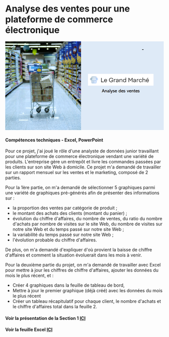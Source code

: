 # Analyse des ventes pour une plateforme de commerce électronique
![Ecommerce sales analysis cover page](../images_france/P2.png)

#### Compétences techniques - Excel, PowerPoint

Pour ce projet, j'ai joué le rôle d'une analyste de données junior travaillant pour une plateforme de commerce électronique vendant une variété de produits. L'entreprise gère un entrepôt et livre les commandes passées par les clients sur son site Web à domicile. Ce projet m'a demandé de travailler sur un rapport mensuel sur les ventes et le marketing, composé de 2 parties.

Pour la 1ère partie, on m'a demandé de sélectionner 5 graphiques parmi une variété de graphiques pré-générés afin de présenter des informations sur :
- la proportion des ventes par catégorie de produit ;
- le montant des achats des clients (montant du panier) ;
- évolution du chiffre d'affaires, du nombre de ventes, du ratio du nombre d'achats par nombre de visites sur le site Web, du nombre de visites sur notre site Web et du temps passé sur notre site Web ;
- la variabilité du temps passé sur notre site Web ;
- l'évolution probable du chiffre d'affaires.

De plus, on m'a demandé d'expliquer d'où provient la baisse de chiffre d'affaires et comment la situation évoluerait dans les mois à venir.

Pour la deuxième partie du projet, on m'a demandé de travailler avec Excel pour mettre à jour les chiffres de chiffre d'affaires, ajouter les données du mois le plus récent, et :
- Créer 4 graphiques dans la feuille de tableau de bord,
- Mettre à jour le premier graphique (déjà créé) avec les données du mois le plus récent
- Créer un tableau récapitulatif pour chaque client, le nombre d'achats et le chiffre d'affaires total dans la feuille 2.

#### Voir la présentation de la Section 1 [ICI](https://flossytoo.github.io/portfolio-france/projet_2/Ventes.pdf)
#### Voir la feuille Excel [ICI](https://flossytoo.github.io/portfolio-france/projet_2/Ventes.pdf)
